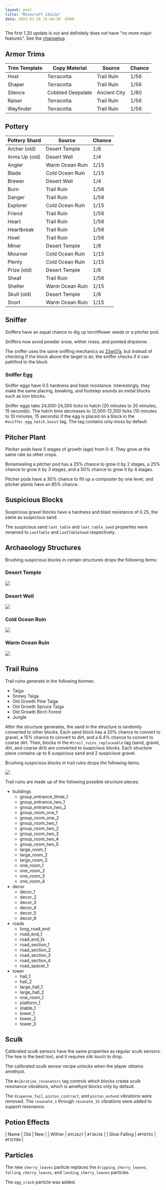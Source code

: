 ```yaml
---
layout: post
title: "Minecraft 23w12a"
date: 2023-03-26 15:44:58 -0500
---
```


The first 1.20 update is out and definitely does not have "no more major features". See the [changelog](https://www.minecraft.net/en-us/article/minecraft-snapshot-23w12a).

## Armor Trims

| Trim Template | Copy Material     | Source       | Chance |
| ------------- | ----------------- | ------------ | ------ |
| Host          | Terracotta        | Trail Ruin   | 1/56   |
| Shaper        | Terracotta        | Trail Ruin   | 1/56   |
| Silence       | Cobbled Deepslate | Ancient City | 1/80   |
| Raiser        | Terracotta        | Trail Ruin   | 1/56   |
| Wayfinder     | Terracotta        | Trail Ruin   | 1/56   |

## Pottery

| Pottery Shard | Source          | Chance |
| ------------- | --------------- | ------ |
| Archer (old)  | Desert Temple   | 1/8    |
| Arms Up (old) | Desert Well     | 1/4    |
| Angler        | Warm Ocean Ruin | 1/15   |
| Blade         | Cold Ocean Ruin | 1/15   |
| Brewer        | Desert Well     | 1/4    |
| Burn          | Trail Ruin      | 1/56   |
| Danger        | Trail Ruin      | 1/56   |
| Explorer      | Cold Ocean Ruin | 1/15   |
| Friend        | Trail Ruin      | 1/56   |
| Heart         | Trail Ruin      | 1/56   |
| Heartbreak    | Trail Ruin      | 1/56   |
| Howl          | Trail Ruin      | 1/56   |
| Miner         | Desert Temple   | 1/8    |
| Mourner       | Cold Ocean Ruin | 1/15   |
| Plenty        | Cold Ocean Ruin | 1/15   |
| Prize (old)   | Desert Temple   | 1/8    |
| Sheaf         | Trail Ruin      | 1/56   |
| Shelter       | Warm Ocean Ruin | 1/15   |
| Skull (old)   | Desert Temple   | 1/8    |
| Snort         | Warm Ocean Ruin | 1/15   |

## Sniffer

Sniffers have an equal chance to dig up torchflower seeds or a pitcher pod.

Sniffers now avoid powder snow, wither roses, and pointed dripstone.

The sniffer uses the same sniffing mechanics as [23w07a](/snapshots/23w07a), but instead of checking if the block above the target is air, the sniffer checks if it can pathfind to the block.

### Sniffer Egg

Sniffer eggs have 0.5 hardness and blast resistance. Interestingly, they make the same placing, breaking, and footstep sounds as metal blocks such as iron blocks.

Sniffer eggs take 24,000-24,300 ticks to hatch (20 minutes to 20 minutes, 15 seconds). The hatch time decreases to 12,000-12,300 ticks (10 minutes to 10 minutes, 15 seconds) if the egg is placed on a block in the `#sniffer_egg_hatch_boost` tag. The tag contains only moss by default.

## Pitcher Plant

Pitcher pods have 5 stages of growth (age) from 0-4. They grow at the same rate as other crops.

Bonemealing a pitcher pod has a 25% chance to grow it by 2 stages, a 25% chance to grow it by 3 stages, and a 50% chance to grow it by 4 stages.

Pitcher pods have a 30% chance to fill up a composter by one level, and pitcher plants have an 85% chance.

## Suspicious Blocks

Suspicious gravel blocks have a hardness and blast resistance of 0.25, the same as suspicious sand.

The suspicious sand `loot_table` and `loot_table_seed` properties were renamed to `LootTable` and `LootTableSeed` respectively.

## Archaeology Structures

Brushing suspicious blocks in certain structures drops the following items:

### Desert Temple

![](/snapshots/img/23w12a-desert-pyramid.png)

### Desert Well

![](/snapshots/img/23w12a-desert-well.png)

### Cold Ocean Ruin

![](/snapshots/img/23w12a-cold-ocean-ruin.png)

### Warm Ocean Ruin

![](/snapshots/img/23w12a-warm-ocean-ruin.png)

## Trail Ruins

Trail ruins generate in the following biomes:
- Taiga
- Snowy Taiga
- Old Growth Pine Taiga
- Old Growth Spruce Taiga
- Old Growth Birch Forest
- Jungle

After the structure generates, the sand in the structure is randomly converted to other blocks. Each sand block has a 20% chance to convert to gravel, a 15% chance to convert to dirt, and a 6.4% chance to convert to coarse dirt. Then, blocks in the `#trail_ruins_replaceable` tag (sand, gravel, dirt, and coarse dirt) are converted to suspicious blocks. Each structure piece contains up to 6 suspicious sand and 2 suspicious gravel.

Brushing suspicious blocks in trail ruins drops the following items:

![](/snapshots/img/23w12a-trail-ruin.png)

Trail ruins are made up of the following possible structure pieces:
- buildings
  - group_entrance_three_1
  - group_entrance_two_1
  - group_entrance_two_2
  - group_room_one_1
  - group_room_one_2
  - group_room_two_1
  - group_room_two_2
  - group_room_two_3
  - group_room_two_4
  - group_room_two_5
  - large_room_1
  - large_room_2
  - large_room_3
  - one_room_1
  - one_room_2
  - one_room_3
  - one_room_4
- decor
  - decor_1
  - decor_2
  - decor_3
  - decor_4
  - decor_5
  - decor_6
- roads
  - long_road_end
  - road_end_1
  - road_end_1s
  - road_section_1
  - road_section_2
  - road_section_3
  - road_section_4
  - road_spacer_1
- tower
  - hall_1
  - hall_2
  - large_hall_1
  - large_hall_2
  - one_room_1
  - platform_1
  - stable_1
  - tower_1
  - tower_2
  - tower_3

## Sculk

Calibrated sculk sensors have the same properties as regular sculk sensors. The hoe is the best tool, and it requires silk touch to drop.

The calibrated sculk sensor recipe unlocks when the player obtains amethyst.

The `#vibration_resonators` tag controls which blocks create sculk resonance vibrations, which is amethyst blocks only by default.

The `dispense_fail`, `piston_contract`, and `piston_extend` vibrations were removed. The `resonate_1` through `resonate_15` vibrations were added to support resonance.

## Potion Effects

| Name | Old | New |
| Wither | <span class="color-preview" style="background-color: #352A27"></span> `#352A27` | <span class="color-preview" style="background-color: #736156"></span> `#736156` |
| Slow Falling | <span class="color-preview" style="background-color: #FFEFD1"></span> `#FFEFD1` | <span class="color-preview" style="background-color: #F3CFB9"></span> `#F3CFB9` |

## Particles

The new `cherry_leaves` particle replaces the `dripping_cherry_leaves`, `falling_cherry_leaves`, and `landing_cherry_leaves` particles.

The `egg_crack` particle was added.

